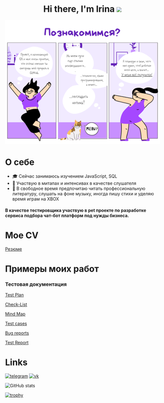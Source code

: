 <h1 align="center">Hi there, I'm Irina 
<img src="https://github.com/blackcater/blackcater/raw/main/images/Hi.gif" height="32"/></h1>
<img src=https://github.com/VergyQA/VergyQA/blob/23fad8374f0694e6877e1c4a05ca1f21c05a1bbf/Intro.png alt="Intro">

# О себе

- :mortar_board: Сейчас занимаюсь изучением JavaScript, SQL 
- :memo: Участвую в митапах и интенсивах в качестве слушателя
- :art: В свободное время предпочитаю читать профессиональную литературу, слушать на фоне музыку, иногда пишу стихи и уделяю время играм на XBOX

#### В качестве тестировщика участвую в pet проекте по разработке сервиса подбора чат-бот платформ под нужды бизнеса. 

# Мое CV
[Резюме](https://drive.google.com/file/d/1qn3GllBQx0MZX52uIht9HfYl3q1AnWba/view?usp=sharing)

# Примеры моих работ
### Тестовая документация
[Test Plan](https://docs.google.com/document/d/1NGHY-AQpZO-UEXUGnExflx4h6jFFo3lU_ETVEnYVBiA/edit?usp=share_link)

[Check-List](https://drive.google.com/file/d/1gOfjmj8N2nGR3ly00uhh2HBKjK7AXSnT/view?usp=share_link)

[Mind Map](https://drive.google.com/file/d/1M3LajrNcsC9qsjZ7c3evxTUY0NDOdd8e/view?usp=share_link)

[Test cases](https://drive.google.com/file/d/1VdIFnsI4V13A3IGvrS8qPx8mIPd-4hIy/view?usp=share_link)

[Bug reports](https://drive.google.com/drive/folders/1aaYgyYuBsuLFhEAqvjUrOMcLjLosAJxG?usp=share_link)

[Test Report](https://docs.google.com/document/d/1GAyo7oG5qX7yki9Ys15u9jd19210aORwjed4W0DmF8c/edit?usp=share_link)

# Links

[<img src='https://cdn.jsdelivr.net/npm/simple-icons@3.0.1/icons/telegram.svg' alt='telegram' height='40'>](http://t.me/VergyQA)   [<img src='https://cdn.jsdelivr.net/npm/simple-icons@3.0.1/icons/vk.svg' alt='vk' height='40'>](https://vk.com/irinaqa)  

![GitHub stats](https://github-readme-stats.vercel.app/api?username=VergyQA&show_icons=true) 

[![trophy](https://github-profile-trophy.vercel.app/?username=VergyQA)](https://github.com/ryo-ma/github-profile-trophy)
